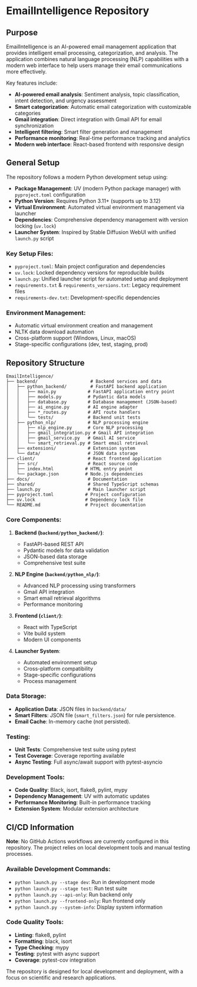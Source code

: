 # EmailIntelligence Repository

## Purpose

EmailIntelligence is an AI-powered email management application that provides intelligent email processing, categorization, and analysis. The application combines natural language processing (NLP) capabilities with a modern web interface to help users manage their email communications more effectively.

Key features include:
- **AI-powered email analysis**: Sentiment analysis, topic classification, intent detection, and urgency assessment
- **Smart categorization**: Automatic email categorization with customizable categories
- **Gmail integration**: Direct integration with Gmail API for email synchronization
- **Intelligent filtering**: Smart filter generation and management
- **Performance monitoring**: Real-time performance tracking and analytics
- **Modern web interface**: React-based frontend with responsive design

## General Setup

The repository follows a modern Python development setup using:

- **Package Management**: UV (modern Python package manager) with `pyproject.toml` configuration
- **Python Version**: Requires Python 3.11+ (supports up to 3.12)
- **Virtual Environment**: Automated virtual environment management via launcher
- **Dependencies**: Comprehensive dependency management with version locking (`uv.lock`)
- **Launcher System**: Inspired by Stable Diffusion WebUI with unified `launch.py` script

### Key Setup Files:
- `pyproject.toml`: Main project configuration and dependencies
- `uv.lock`: Locked dependency versions for reproducible builds
- `launch.py`: Unified launcher script for automated setup and deployment
- `requirements.txt` & `requirements_versions.txt`: Legacy requirement files
- `requirements-dev.txt`: Development-specific dependencies

### Environment Management:
- Automatic virtual environment creation and management
- NLTK data download automation
- Cross-platform support (Windows, Linux, macOS)
- Stage-specific configurations (dev, test, staging, prod)

## Repository Structure

```
EmailIntelligence/
├── backend/                    # Backend services and data
│   ├── python_backend/         # FastAPI backend application
│   │   ├── main.py            # FastAPI application entry point
│   │   ├── models.py          # Pydantic data models
│   │   ├── database.py        # Database management (JSON-based)
│   │   ├── ai_engine.py       # AI engine adapter
│   │   ├── *_routes.py        # API route handlers
│   │   └── tests/             # Backend unit tests
│   ├── python_nlp/            # NLP processing engine
│   │   ├── nlp_engine.py      # Core NLP processing
│   │   ├── gmail_integration.py # Gmail API integration
│   │   ├── gmail_service.py   # Gmail AI service
│   │   └── smart_retrieval.py # Smart email retrieval
│   ├── extensions/            # Extension system
│   └── data/                  # JSON data storage
├── client/                    # React frontend application
│   ├── src/                   # React source code
│   ├── index.html            # HTML entry point
│   └── package.json          # Node.js dependencies
├── docs/                      # Documentation
├── shared/                    # Shared TypeScript schemas
├── launch.py                  # Main launcher script
├── pyproject.toml            # Project configuration
├── uv.lock                   # Dependency lock file
└── README.md                 # Project documentation
```

### Core Components:

1. **Backend (`backend/python_backend/`)**:
   - FastAPI-based REST API
   - Pydantic models for data validation
   - JSON-based data storage
   - Comprehensive test suite

2. **NLP Engine (`backend/python_nlp/`)**:
   - Advanced NLP processing using transformers
   - Gmail API integration
   - Smart email retrieval algorithms
   - Performance monitoring

3. **Frontend (`client/`)**:
   - React with TypeScript
   - Vite build system
   - Modern UI components

4. **Launcher System**:
   - Automated environment setup
   - Cross-platform compatibility
   - Stage-specific configurations
   - Process management

### Data Storage:
- **Application Data**: JSON files in `backend/data/`
- **Smart Filters**: JSON file (`smart_filters.json`) for rule persistence.
- **Email Cache**: In-memory cache (not persisted).

### Testing:
- **Unit Tests**: Comprehensive test suite using pytest
- **Test Coverage**: Coverage reporting available
- **Async Testing**: Full async/await support with pytest-asyncio

### Development Tools:
- **Code Quality**: Black, isort, flake8, pylint, mypy
- **Dependency Management**: UV with automatic updates
- **Performance Monitoring**: Built-in performance tracking
- **Extension System**: Modular extension architecture

## CI/CD Information

**Note**: No GitHub Actions workflows are currently configured in this repository. The project relies on local development tools and manual testing processes.

### Available Development Commands:
- `python launch.py --stage dev`: Run in development mode
- `python launch.py --stage test`: Run test suite
- `python launch.py --api-only`: Run backend only
- `python launch.py --frontend-only`: Run frontend only
- `python launch.py --system-info`: Display system information

### Code Quality Tools:
- **Linting**: flake8, pylint
- **Formatting**: black, isort
- **Type Checking**: mypy
- **Testing**: pytest with async support
- **Coverage**: pytest-cov integration

The repository is designed for local development and deployment, with a focus on scientific and research applications.